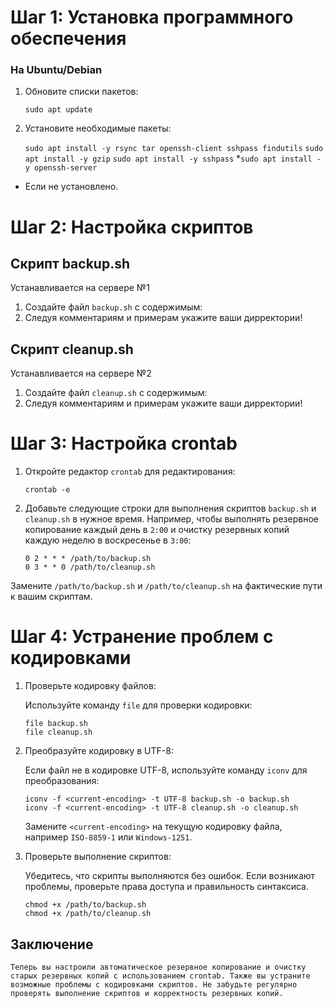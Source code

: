 # Шаг 1: Установка программного обеспечения

### На Ubuntu/Debian
1. Обновите списки пакетов:

     ```sudo apt update```

2. Установите необходимые пакеты:

     ```sudo apt install -y rsync tar openssh-client sshpass findutils```
     ```sudo apt install -y gzip```
     ```sudo apt install -y sshpass```
     *```sudo apt install -y openssh-server```

* Если не установлено.

# Шаг 2: Настройка скриптов

## Скрипт backup.sh

Устанавливается на сервере №1

1. Создайте файл `backup.sh` с содержимым:
2. Следуя комментариям и примерам укажите ваши дирректории!

## Скрипт cleanup.sh

Устанавливается на сервере №2

1. Создайте файл `cleanup.sh` с содержимым:
2. Следуя комментариям и примерам укажите ваши дирректории!

# Шаг 3: Настройка crontab

1. Откройте редактор `crontab` для редактирования:

     ```crontab -e```

2. Добавьте следующие строки для выполнения скриптов `backup.sh` и `cleanup.sh` в нужное время. Например, чтобы выполнять резервное копирование каждый день в `2:00` и очистку резервных копий каждую неделю в воскресенье в `3:00`:

    ```
    0 2 * * * /path/to/backup.sh
    0 3 * * 0 /path/to/cleanup.sh
    ```
Замените `/path/to/backup.sh` и `/path/to/cleanup.sh` на фактические пути к вашим скриптам.

# Шаг 4: Устранение проблем с кодировками

1. Проверьте кодировку файлов:

    Используйте команду `file` для проверки кодировки:

    ```
    file backup.sh
    file cleanup.sh
    ```
2. Преобразуйте кодировку в UTF-8:

    Если файл не в кодировке UTF-8, используйте команду `iconv` для преобразования:

    ```
    iconv -f <current-encoding> -t UTF-8 backup.sh -o backup.sh
    iconv -f <current-encoding> -t UTF-8 cleanup.sh -o cleanup.sh
    ```
   Замените `<current-encoding>` на текущую кодировку файла, например `ISO-8859-1` или `Windows-1251`.

3. Проверьте выполнение скриптов:

    Убедитесь, что скрипты выполняются без ошибок. Если возникают проблемы, проверьте права доступа и правильность синтаксиса.

    ```
    chmod +x /path/to/backup.sh
    chmod +x /path/to/cleanup.sh
    ```
## Заключение
    Теперь вы настроили автоматическое резервное копирование и очистку старых резервных копий с использованием crontab. Также вы устраните возможные проблемы с кодировками скриптов. Не забудьте регулярно проверять выполнение скриптов и корректность резервных копий.
